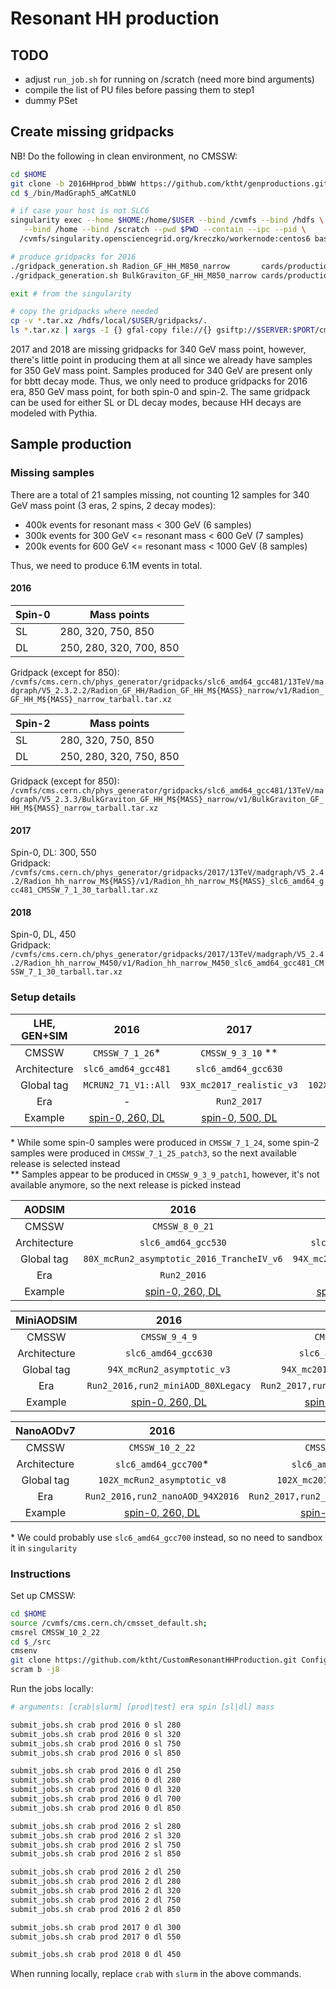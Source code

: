 # Resonant HH production

## TODO

- adjust `run_job.sh` for running on /scratch (need more bind arguments)
- compile the list of PU files before passing them to step1
- dummy PSet

## Create missing gridpacks

NB! Do the following in clean environment, no CMSSW:

```bash
cd $HOME
git clone -b 2016HHprod_bbWW https://github.com/ktht/genproductions.git genproductionsHH # using 2.3.3
cd $_/bin/MadGraph5_aMCatNLO

# if case your host is not SLC6
singularity exec --home $HOME:/home/$USER --bind /cvmfs --bind /hdfs \
   --bind /home --bind /scratch --pwd $PWD --contain --ipc --pid \
  /cvmfs/singularity.opensciencegrid.org/kreczko/workernode:centos6 bash

# produce gridpacks for 2016
./gridpack_generation.sh Radion_GF_HH_M850_narrow       cards/production/13TeV/exo_diboson/Spin-0/Radion_GF_HH/Radion_GF_HH_M850_narrow
./gridpack_generation.sh BulkGraviton_GF_HH_M850_narrow cards/production/13TeV/exo_diboson/Spin-2/BulkGraviton_GF_HH/BulkGraviton_GF_HH_M850_narrow

exit # from the singularity

# copy the gridpacks where needed
cp -v *.tar.xz /hdfs/local/$USER/gridpacks/.
ls *.tar.xz | xargs -I {} gfal-copy file://{} gsiftp://$SERVER:$PORT/cms/store/user/$CRAB_USERNAME/gridpacks
```

2017 and 2018 are missing gridpacks for 340 GeV mass point, however, there's little point in producing them at all since
we already have samples for 350 GeV mass point. Samples produced for 340 GeV are present only for bbtt decay mode. Thus,
we only need to produce gridpacks for 2016 era, 850 GeV mass point, for both spin-0 and spin-2. The same gridpack can be
used for either SL or DL decay modes, because HH decays are modeled with Pythia.

## Sample production

### Missing samples

There are a total of 21 samples missing, not counting 12 samples for 340 GeV mass point (3 eras, 2 spins, 2 decay modes):
- 400k events for resonant mass < 300 GeV (6 samples)
- 300k events for 300 GeV <= resonant mass < 600 GeV (7 samples)
- 200k events for 600 GeV <= resonant mass < 1000 GeV (8 samples)

Thus, we need to produce 6.1M events in total.

#### 2016

| Spin-0 | Mass points             |
|--------|-------------------------|
| SL     | 280, 320, 750, 850      |
| DL     | 250, 280, 320, 700, 850 |

Gridpack (except for 850): `/cvmfs/cms.cern.ch/phys_generator/gridpacks/slc6_amd64_gcc481/13TeV/madgraph/V5_2.3.2.2/Radion_GF_HH/Radion_GF_HH_M${MASS}_narrow/v1/Radion_GF_HH_M${MASS}_narrow_tarball.tar.xz`

| Spin-2 | Mass points             |
|--------|-------------------------|
| SL     | 280, 320, 750, 850      |
| DL     | 250, 280, 320, 750, 850 |

Gridpack (except for 850): `/cvmfs/cms.cern.ch/phys_generator/gridpacks/slc6_amd64_gcc481/13TeV/madgraph/V5_2.3.3/BulkGraviton_GF_HH_M${MASS}_narrow/v1/BulkGraviton_GF_HH_M${MASS}_narrow_tarball.tar.xz`

#### 2017

Spin-0, DL: 300, 550  
Gridpack: `/cvmfs/cms.cern.ch/phys_generator/gridpacks/2017/13TeV/madgraph/V5_2.4.2/Radion_hh_narrow_M${MASS}/v1/Radion_hh_narrow_M${MASS}_slc6_amd64_gcc481_CMSSW_7_1_30_tarball.tar.xz`

#### 2018

Spin-0, DL, 450  
Gridpack: `/cvmfs/cms.cern.ch/phys_generator/gridpacks/2017/13TeV/madgraph/V5_2.4.2/Radion_hh_narrow_M450/v1/Radion_hh_narrow_M450_slc6_amd64_gcc481_CMSSW_7_1_30_tarball.tar.xz`

### Setup details

| LHE, GEN+SIM |                                                       2016                                                       |                                                      2017                                                      |                                                      2018                                                      |
|:------------:|:----------------------------------------------------------------------------------------------------------------:|:--------------------------------------------------------------------------------------------------------------:|:--------------------------------------------------------------------------------------------------------------:|
|     CMSSW    |                                                  `CMSSW_7_1_26`\*                                                |                                                 `CMSSW_9_3_10` \*\*                                            |                                                 `CMSSW_10_2_22`                                                |
| Architecture |                                                `slc6_amd64_gcc481`                                               |                                               `slc6_amd64_gcc630`                                              |                                               `slc6_amd64_gcc700`                                              |
|  Global tag  |                                                `MCRUN2_71_V1::All`                                               |                                            `93X_mc2017_realistic_v3`                                           |                                        `102X_upgrade2018_realistic_v11`                                        |
| Era          | -                                                                                                                | `Run2_2017`                                                                                                    | `Run2_2018`                                                                                                    |
| Example      | [spin-0, 260, DL](https://cms-pdmv.cern.ch/mcm/public/restapi/requests/get_setup/HIG-RunIISummer15wmLHEGS-00167) | [spin-0, 500, DL](https://cms-pdmv.cern.ch/mcm/public/restapi/requests/get_setup/HIG-RunIIFall17wmLHEGS-02530) | [spin-0, 400, DL](https://cms-pdmv.cern.ch/mcm/public/restapi/requests/get_setup/HIG-RunIIFall18wmLHEGS-03980) |

\* While some spin-0 samples were produced in `CMSSW_7_1_24`, some spin-2 samples were produced in `CMSSW_7_1_25_patch3`, so the next available release is selected instead  
\*\* Samples appear to be produced in `CMSSW_9_3_9_patch1`, however, it's not available anymore, so the next release is picked instead

|    AODSIM    |                                                         2016                                                        |                                                       2017                                                      |                                                        2018                                                       |
|:------------:|:-------------------------------------------------------------------------------------------------------------------:|:---------------------------------------------------------------------------------------------------------------:|:-----------------------------------------------------------------------------------------------------------------:|
|     CMSSW    |                                                    `CMSSW_8_0_21`                                                   |                                                  `CMSSW_9_4_7`                                                  |                                                   `CMSSW_10_2_5`                                                  |
| Architecture |                                                 `slc6_amd64_gcc530`                                                 |                                               `slc6_amd64_gcc630`                                               |                                                `slc6_amd64_gcc700`                                                |
|  Global tag  |                                      `80X_mcRun2_asymptotic_2016_TrancheIV_v6`                                      |                                            `94X_mc2017_realistic_v11`                                           |                                          `102X_upgrade2018_realistic_v15`                                         |
| Era          |                                                     `Run2_2016`                                                     |                                                   `Run2_2017`                                                   |                                                    `Run2_2018`                                                    |
| Example      | [spin-0, 260, DL](https://cms-pdmv.cern.ch/mcm/public/restapi/requests/get_setup/HIG-RunIISummer16DR80Premix-01408) | [spin-0, 500, DL](https://cms-pdmv.cern.ch/mcm/public/restapi/requests/get_setup/HIG-RunIIFall17DRPremix-03149) | [spin-0, 400, DL](https://cms-pdmv.cern.ch/mcm/public/restapi/requests/get_setup/HIG-RunIIAutumn18DRPremix-03081) |

|  MiniAODSIM  |                                                        2016                                                        |                                                       2017                                                       |                                                       2018                                                       |
|:------------:|:------------------------------------------------------------------------------------------------------------------:|:----------------------------------------------------------------------------------------------------------------:|:----------------------------------------------------------------------------------------------------------------:|
|     CMSSW    |                                                    `CMSSW_9_4_9`                                                   |                                                   `CMSSW_9_4_7`                                                  |                                                  `CMSSW_10_2_5`                                                  |
| Architecture |                                                 `slc6_amd64_gcc630`                                                |                                                `slc6_amd64_gcc630`                                               |                                                `slc6_amd64_gcc700`                                               |
|  Global tag  |                                             `94X_mcRun2_asymptotic_v3`                                             |                                            `94X_mc2017_realistic_v14`                                            |                                         `102X_upgrade2018_realistic_v15`                                         |
| Era          |                                         `Run2_2016,run2_miniAOD_80XLegacy`                                         |                                        `Run2_2017,run2_miniAOD_94XFall17`                                        |                                                    `Run2_2018`                                                   |
| Example      | [spin-0, 260, DL](https://cms-pdmv.cern.ch/mcm/public/restapi/requests/get_setup/HIG-RunIISummer16MiniAODv3-00356) | [spin-0, 500, DL](https://cms-pdmv.cern.ch/mcm/public/restapi/requests/get_setup/HIG-RunIIFall17MiniAODv2-03080) | [spin-0, 400, DL](https://cms-pdmv.cern.ch/mcm/public/restapi/requests/get_setup/HIG-RunIIAutumn18MiniAOD-03099) |

|   NanoAODv7  |                                                        2016                                                        |                                                       2017                                                       |                                                        2018                                                        |
|:------------:|:------------------------------------------------------------------------------------------------------------------:|:----------------------------------------------------------------------------------------------------------------:|:------------------------------------------------------------------------------------------------------------------:|
|     CMSSW    |                                                   `CMSSW_10_2_22`                                                  |                                                  `CMSSW_10_2_22`                                                 |                                                   `CMSSW_10_2_22`                                                  |
| Architecture |                                                 `slc6_amd64_gcc700`\*                                              |                                                `slc6_amd64_gcc700`\*                                             |                                                 `slc6_amd64_gcc700`\*                                              |
|  Global tag  |                                             `102X_mcRun2_asymptotic_v8`                                            |                                            `102X_mc2017_realistic_v8`                                            |                                          `102X_upgrade2018_realistic_v21`                                          |
| Era          |                                          `Run2_2016,run2_nanoAOD_94X2016`                                          |                                       `Run2_2017,run2_nanoAOD_94XMiniAODv2`                                      |                                           `Run2_2018,run2_nanoAOD_102Xv1`                                          |
| Example      | [spin-0, 260, DL](https://cms-pdmv.cern.ch/mcm/public/restapi/requests/get_setup/HIG-RunIISummer16NanoAODv7-00284) | [spin-0, 500, DL](https://cms-pdmv.cern.ch/mcm/public/restapi/requests/get_setup/HIG-RunIIFall17NanoAODv7-02340) | [spin-0, 400, DL](https://cms-pdmv.cern.ch/mcm/public/restapi/requests/get_setup/HIG-RunIIAutumn18NanoAODv7-02865) |

\* We could probably use `slc6_amd64_gcc700` instead, so no need to sandbox it in `singularity`

### Instructions

Set up CMSSW:

```bash
cd $HOME
source /cvmfs/cms.cern.ch/cmsset_default.sh;
cmsrel CMSSW_10_2_22
cd $_/src
cmsenv
git clone https://github.com/ktht/CustomResonantHHProduction.git Configuration/CustomResonantHHProduction
scram b -j8
```

Run the jobs locally:

```bash
# arguments: [crab|slurm] [prod|test] era spin [sl|dl] mass

submit_jobs.sh crab prod 2016 0 sl 280
submit_jobs.sh crab prod 2016 0 sl 320
submit_jobs.sh crab prod 2016 0 sl 750
submit_jobs.sh crab prod 2016 0 sl 850

submit_jobs.sh crab prod 2016 0 dl 250
submit_jobs.sh crab prod 2016 0 dl 280
submit_jobs.sh crab prod 2016 0 dl 320
submit_jobs.sh crab prod 2016 0 dl 700
submit_jobs.sh crab prod 2016 0 dl 850

submit_jobs.sh crab prod 2016 2 sl 280
submit_jobs.sh crab prod 2016 2 sl 320
submit_jobs.sh crab prod 2016 2 sl 750
submit_jobs.sh crab prod 2016 2 sl 850

submit_jobs.sh crab prod 2016 2 dl 250
submit_jobs.sh crab prod 2016 2 dl 280
submit_jobs.sh crab prod 2016 2 dl 320
submit_jobs.sh crab prod 2016 2 dl 750
submit_jobs.sh crab prod 2016 2 dl 850

submit_jobs.sh crab prod 2017 0 dl 300
submit_jobs.sh crab prod 2017 0 dl 550

submit_jobs.sh crab prod 2018 0 dl 450
```

When running locally, replace `crab` with `slurm` in the above commands.
